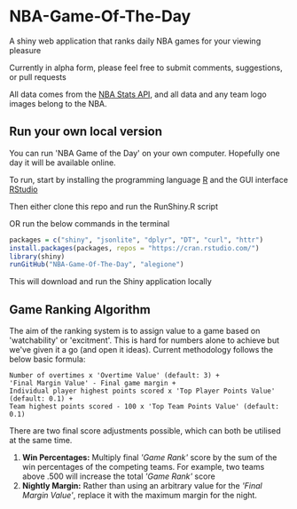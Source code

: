 # NBA-Game-Of-The-Day
A shiny web application that ranks daily NBA games for your viewing pleasure

Currently in alpha form, please feel free to submit comments, suggestions, or pull requests

All data comes from the [NBA Stats API](https://stats.nba.com/), and all data and any team logo images belong to the NBA.



## Run your own local version

You can run 'NBA Game of the Day' on your own computer. Hopefully one day it will be available online.

To run, start by installing the programming language [R](https://cran.rstudio.com/) and the GUI interface [RStudio](https://rstudio.com/products/rstudio/download/)

Then either clone this repo and run the RunShiny.R script



OR run the below commands in the terminal
```R
packages = c("shiny", "jsonlite", "dplyr", "DT", "curl", "httr")
install.packages(packages, repos = "https://cran.rstudio.com/")
library(shiny)
runGitHub("NBA-Game-Of-The-Day", "alegione")
```

This will download and run the Shiny application locally

## Game Ranking Algorithm

The aim of the ranking system is to assign value to a game based on 'watchability' or 'excitment'. This is hard for numbers alone to achieve but we've given it a go (and open it ideas). Current methodology follows the below basic formula:

```
Number of overtimes x 'Overtime Value' (default: 3) +
'Final Margin Value' - Final game margin + 
Individual player highest points scored x 'Top Player Points Value' (default: 0.1) +
Team highest points scored - 100 x 'Top Team Points Value' (default: 0.1)
```

There are two final score adjustments possible, which can both be utilised at the same time.

1) **Win Percentages:** Multiply final *'Game Rank'* score by the sum of the win percentages of the competing teams.
For example, two teams above .500 will increase the total *'Game Rank'* score
2) **Nightly Margin:** Rather than using an arbitrary value for the *'Final Margin Value'*, replace it with the maximum margin for the night.
